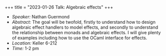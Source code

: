 +++
title = "2023-01-26 Talk: Algebraic effects"
+++

- *Speaker:* Nathan Guermond
- *Abstract:* The goal will be twofold, firstly to understand how to design algebraic effect handlers 
to model effects, and secondly to understand the relationship between monads and 
algebraic effects. I will give plenty of examples including how to use the OCaml 
interface for effects.
- *Location:* Keller 6-212
- *Time:* 1-2 pm
